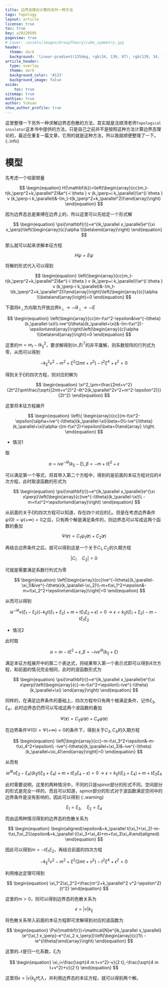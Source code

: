 ```yaml
---
title: 边界态理论计算的另外一种方法
tags: Topology 
layout: article
license: true
toc: true
key: a20220505
pageview: true
# cover: /assets/images/GroupTheory/cube_symmetry.jpg
header:
  theme: dark
  background: 'linear-gradient(135deg, rgb(34, 139, 87), rgb(139, 34, 139))'
article_header:
  type: overlay
  theme: dark
  background_color: '#123'
  background_image: false
aside:
    toc: true
sitemap: true
mathjax: true
author: YuXuan
show_author_profile: true
---
```

这里整理一下另外一种求解边界态色散的方法，其实就是沈顺清老师`Topological insulator`这本书中提供的方法，只是自己之前并不是按照这种方法计算边界态理论的，最近在重复一篇文章，它用的就是这种方法，所以我就顺便整理了一下。
{:.info}
<!--more-->
# 模型
先考虑一个哈密顿量

$$
\begin{equation}
H(\mathbf{k})=\left(\begin{array}{cc}m_t-t(k_\perp^2+k_\parallel^2)&e^{-i \theta } v (k_\perp+i k_\parallel)\\e^{i \theta } v (k_\perp-i k_\parallel)&-(m_t-t(k_\perp^2+k_\parallel^2))\end{array}\right)
\end{equation}
$$

因为边界态总是束缚在边界上的，所以这里可以先给定一个形式解

$$
\begin{equation}
\psi(\mathbf{r})=e^{ik_\parallel x_\parallel}e^{\xi x_\perp}\left(\begin{array}{c}\alpha \\\beta\end{array}\right)
\end{equation}
$$

那么就可以起来求解本征方程

$$
H\psi=E\psi
$$

将解的形式代入可以得到

$$
\begin{equation}
\left(\begin{array}{cc}m_t-t(k_\perp^2+k_\parallel^2)&e^{-i \theta } v (k_\perp+i k_\parallel)\\e^{i \theta } v (k_\perp-i k_\parallel)&-(m_t-t(k_\perp^2+k_\parallel^2))\end{array}\right)\left(\begin{array}{c}\alpha \\\beta\end{array}\right)=0
\end{equation}
$$

下面将$k_\perp$方向取为开放边界$k_\perp\rightarrow-i\partial_\perp\rightarrow-i\xi$

$$
\begin{equation}
\left(\begin{array}{cc}m-t\xi^2-\epsilon&ive^{-i\theta}(k_\parallel-\xi)\\-ive^{i\theta}(k_\parallel+\xi)&-(m-t\xi^2)-\epsilon\end{array}\right)\left(\begin{array}{c}\alpha \\\beta\end{array}\right)=0
\end{equation}
$$

这里的$m=m_t-tk_\parallel^2$，要求解得到$(\alpha,\beta)^T$的非平庸解，则系数矩阵的行列式为零，从而可以得到

$$
\begin{equation}
-k_\parallel^2 v^2-m^2+\xi^2 \left(2 m t+v^2\right)-t^2 \xi^4+\epsilon ^2=0
\end{equation}
$$

得到关于$\xi$的四次方程，则对应的解为

$$
\begin{equation}
\xi^2_\pm=\frac{2mt+v^2}{2t^2}\pm\frac{\sqrt{(2mt+v^2)^2-4t^2(k_\parallel^2v^2+m^2-\epsilon^2)}}{2t^2}
\end{equation}
$$

这里将本征方程展开

$$
\begin{equation}
\left\{ \begin{array}{cc}(m-t\xi^2-\epsilon)\alpha+ive^{-i\theta}(k_\parallel-\xi)\beta=0\\-ive^{i\theta}(k_\parallel+\xi)\alpha-((m-t\xi^2)+\epsilon)\beta=0\end{array} \right.
\end{equation}
$$

- 情况1

取

$$\alpha=ive^{-i\theta}(k_\parallel-\xi),\beta=-m+t\xi^2+\epsilon$$

可以满足第一个等式，将其带入第二个方程中，得到的是前面的本征方程对应的4次方程，此时取波函数的形式为

$$
\begin{equation}
\psi(\mathbf{r})=e^{ik_\parallel x_\parallel}e^{\xi x\perp}\left(\begin{array}{c}ive^{-i\theta}(k_\parallel-\xi)\\ -m+t\xi^2+\epsilon\end{array}\right)
\end{equation}
$$

从前面的关于$\xi$的四次方程可以知道，存在四个对应的$\xi_i$，但是在考虑边界条件$\psi(0)=\psi(+\infty)=0$之后，只有两个解是满足条件的，则边界态可以写成这两个函数的叠加

$$
\begin{equation}
\Psi(\mathbf{r})=C_1\psi_1(\mathbf{r})+C_2(\mathbf{r})
\end{equation}
$$

再结合边界条件之后，就可以得到这是一个关于$C_1,C_2$的久期方程

$$
\rvert C_1\quad C_2\rvert=0
$$

可就是需要满足系数行列式为零

$$
\begin{equation}
\left|\begin{array}{cc}ive^{-i\theta}(k_\parallel-\xi_1)&ive^{-i\theta}(k_\parallel-\xi_2)\\-m+t\xi_1^2+\epsilon&-m+t\xi_2^2+\epsilon\end{array}\right|=0
\end{equation}
$$

从而可以得到

$$
\begin{equation}
i e^{-i \theta } v (\xi_1-\xi_2) (-k_\parallel t (\xi_1+\xi_2)+m+t \xi_1 \xi_2+\epsilon )=0\rightarrow\epsilon=k_\parallel t(\xi_1+\xi_2)-m-t\xi_1\xi_2
\end{equation}
$$

- 情况2

此时取

$$\alpha=m-t\xi^2+\epsilon,\beta=-ive^{i\theta}(k_\parallel+\xi)$$

满足本征方程展开中的第二个表达式，将结果带入第一个表示式即可以得到4次方程，和前面的情况完全相同，此时的波函数形式为

$$
\begin{equation}
\psi(\mathbf{r})=e^{ik_\parallel x_\parallel}e^{\xi x\perp}\left(\begin{array}{c}-m-t\xi^2+\epsilon\\-ive^{-i\theta}(k_\parallel+\xi) \end{array}\right)
\end{equation}
$$

同样的，在满足边界条件的基础上，四次方程中只有两个根满足条件，记作$\xi_3,\xi_4$，此时边界态仍然可以写成这两个波函数的叠加

$$
\begin{equation}
\Psi(\mathbf{r})=C_3\psi(\mathbf{r})+C_4\psi(\mathbf{r})
\end{equation}
$$

在边界条件$\Psi(0)=\Psi(+\infty)=0$的条件下，得到关于$C_3,C_4$的久期方程

$$
\begin{equation}
\left|\begin{array}{cc}-m-t\xi_3^2+\epsilon&-m-t\xi_4^2+\epsilon\\ -ive^{-i\theta}(k_\parallel+\xi_3)&-ive^{-i\theta}(k_\parallel+\xi_4)\end{array}\right|=0
\end{equation}
$$

从而有

$$
\begin{equation}
i e^{i \theta } v \xi_3-\xi_4) (k_\parallel t (\xi_3+\xi_4)+m+t \xi_3 \xi_4-\epsilon )=0\rightarrow\epsilon=k_\parallel t(\xi_3+\xi_4)+m+t\xi_3\xi_4
\end{equation}
$$

此时需要说明，这里的两种情况中，不同的只是spinor部分的形式不同，空间部分的形式是完全一样的，而且可以知道，spinor部分的形式对于波函数满足空间中的边界条件是没有影响的，因此可以得到
{:.warning}

$$
\begin{equation}
\xi_1=\xi_3,\quad\xi_2=\xi_4
\end{equation}
$$

而由这两种情况得到的边界态的色散关系为

$$
\begin{equation}
\begin{aligned}\epsilon&=k_\parallel t(\xi_1+\xi_2)-m-t\xi_1\xi_2\\\epsilon&=k_\parallel t(\xi_3+\xi_4)+m+t\xi_3\xi_4\end{aligned}
\end{equation}
$$

因此可以得到$m=-t\xi_1\xi_2$，再结合前面的四次方程

$$
\begin{equation}
	-k_\parallel^2 v^2-m^2+\xi^2 \left(2 m t+v^2\right)-t^2 \xi^4+\epsilon ^2=0
\end{equation}
$$

利用维达定理可得到

$$
\begin{equation}
\xi_1^2\xi_2^2=\frac{m^2+k_\parallel^2 v^2-\epsilon^2}{t^2}
\end{equation}
$$

这里的$m>0$，则可以得到边界态的色散关系为

$$
\begin{equation}
\epsilon=\rvert v\rvert k_\parallel
\end{equation}
$$

将色散关系带入前面的本征方程即可求解得到对应的波函数为

$$
\begin{equation}
\Psi(\mathbf{r})=\mathcal{N}e^{ik_\parallel x_\parallel}(e^{\xi_1 x_\perp}-e^{\xi_2 x_\perp})\left(\begin{array}{c}1\\ -ie^{i\theta}\end{array}\right)
\end{equation}
$$

这里的$\mathcal{N}$是归一化系数，$\xi_i$为

$$
\begin{equation}
\xi_i=\frac{\sqrt{4 m t+v^2}-v}{2 t},-\frac{\sqrt{4 m t+v^2}+v}{2 t}
\end{equation}
$$

这里将$\epsilon=\rvert v\rvert k_\parallel$代入，并利用边界态的本征方程，就可以得到两个解。

